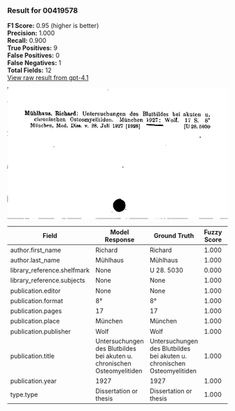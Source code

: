 ### Result for 00419578
**F1 Score:** 0.95 (higher is better)<br>**Precision:** 1.000<br>**Recall:** 0.900<br>**True Positives:** 9<br>**False Positives:** 0<br>**False Negatives:** 1<br>**Total Fields:** 12<br>[View raw result from gpt-4.1](https://github.com/RISE-UNIBAS/humanities_data_benchmark/blob/main/results/2025-09-02/T0160/request_T0160_00419578.json)

<img src="https://github.com/RISE-UNIBAS/humanities_data_benchmark/blob/main/benchmarks/zettelkatalog/images/00419578.jpg?raw=true" alt="00419578" width="600px">

| Field | Model Response | Ground Truth | Fuzzy Score | Match |
|-------|----------------|--------------|-------------|-------|
| author.first_name | Richard | Richard | 1.000 | ✅ |
| author.last_name | Mühlhaus | Mühlhaus | 1.000 | ✅ |
| library_reference.shelfmark | None | U 28. 5030 | 0.000 | ❌ |
| library_reference.subjects | None | None | 1.000 | ✅ |
| publication.editor | None | None | 1.000 | ✅ |
| publication.format | 8° | 8° | 1.000 | ✅ |
| publication.pages | 17 | 17 | 1.000 | ✅ |
| publication.place | München | München | 1.000 | ✅ |
| publication.publisher | Wolf | Wolf | 1.000 | ✅ |
| publication.title | Untersuchungen des Blutbildes bei akuten u. chronischen Osteomyelitiden | Untersuchungen des Blutbildes bei akuten u. chronischen Osteomyelitiden | 1.000 | ✅ |
| publication.year | 1927 | 1927 | 1.000 | ✅ |
| type.type | Dissertation or thesis | Dissertation or thesis | 1.000 | ✅ |
